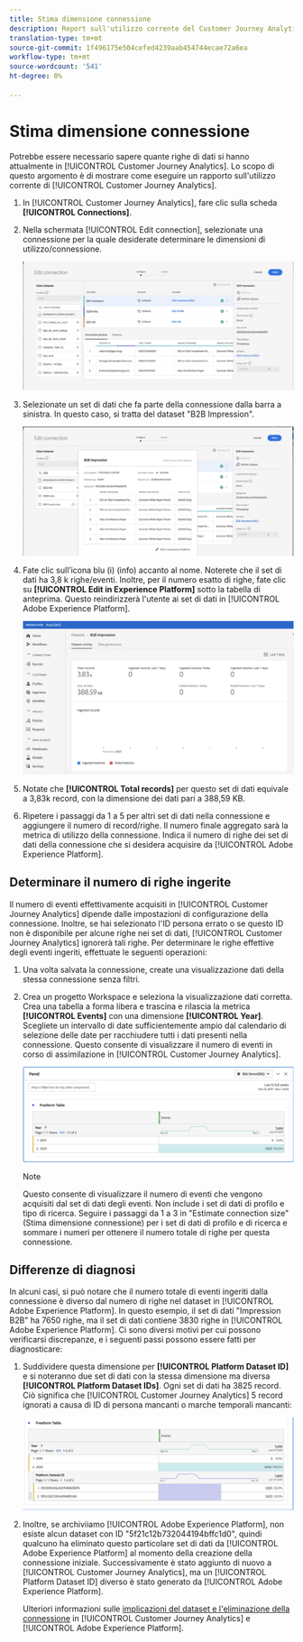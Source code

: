 ```yaml
---
title: Stima dimensione connessione
description: Report sull'utilizzo corrente del Customer Journey Analytics
translation-type: tm+mt
source-git-commit: 1f496175e504cefed4239aab454744ecae72a6ea
workflow-type: tm+mt
source-wordcount: '541'
ht-degree: 0%

---
```



# Stima dimensione connessione

Potrebbe essere necessario sapere quante righe di dati si hanno attualmente in [!UICONTROL Customer Journey Analytics]. Lo scopo di questo argomento è di mostrare come eseguire un rapporto sull&#39;utilizzo corrente di [!UICONTROL Customer Journey Analytics].

1. In [!UICONTROL Customer Journey Analytics], fare clic sulla scheda **[!UICONTROL Connections]**.
1. Nella schermata [!UICONTROL Edit connection], selezionate una connessione per la quale desiderate determinare le dimensioni di utilizzo/connessione.

   ![Modifica connessione](assets/edit-connection.png)

1. Selezionate un set di dati che fa parte della connessione dalla barra a sinistra. In questo caso, si tratta del dataset &quot;B2B Impression&quot;.

   ![dataset](assets/dataset.png)

1. Fate clic sull’icona blu (i) (info) accanto al nome. Noterete che il set di dati ha 3,8 k righe/eventi. Inoltre, per il numero esatto di righe, fate clic su **[!UICONTROL Edit in Experience Platform]** sotto la tabella di anteprima. Questo reindirizzerà l&#39;utente ai set di dati in [!UICONTROL Adobe Experience Platform].

   ![Informazioni sui set di dati AEP](assets/data-size.png)

1. Notate che **[!UICONTROL Total records]** per questo set di dati equivale a 3,83k record, con la dimensione dei dati pari a 388,59 KB.

1. Ripetere i passaggi da 1 a 5 per altri set di dati nella connessione e aggiungere il numero di record/righe. Il numero finale aggregato sarà la metrica di utilizzo della connessione. Indica il numero di righe dei set di dati della connessione che si desidera acquisire da [!UICONTROL Adobe Experience Platform].

## Determinare il numero di righe ingerite

Il numero di eventi effettivamente acquisiti in [!UICONTROL Customer Journey Analytics] dipende dalle impostazioni di configurazione della connessione. Inoltre, se hai selezionato l&#39;ID persona errato o se questo ID non è disponibile per alcune righe nei set di dati, [!UICONTROL Customer Journey Analytics] ignorerà tali righe. Per determinare le righe effettive degli eventi ingeriti, effettuate le seguenti operazioni:

1. Una volta salvata la connessione, create una visualizzazione dati della stessa connessione senza filtri.
1. Crea un progetto Workspace e seleziona la visualizzazione dati corretta. Crea una tabella a forma libera e trascina e rilascia la metrica **[!UICONTROL Events]** con una dimensione **[!UICONTROL Year]**. Scegliete un intervallo di date sufficientemente ampio dal calendario di selezione delle date per racchiudere tutti i dati presenti nella connessione. Questo consente di visualizzare il numero di eventi in corso di assimilazione in [!UICONTROL Customer Journey Analytics].

   ![Progetto Workspace](assets/event-number.png)

   >[!NOTE]
   >
   >Questo consente di visualizzare il numero di eventi che vengono acquisiti dal set di dati degli eventi. Non include i set di dati di profilo e tipo di ricerca. Seguire i passaggi da 1 a 3 in &quot;Estimate connection size&quot; (Stima dimensione connessione) per i set di dati di profilo e di ricerca e sommare i numeri per ottenere il numero totale di righe per questa connessione.

## Differenze di diagnosi

In alcuni casi, si può notare che il numero totale di eventi ingeriti dalla connessione è diverso dal numero di righe nel dataset in [!UICONTROL Adobe Experience Platform]. In questo esempio, il set di dati &quot;Impression B2B&quot; ha 7650 righe, ma il set di dati contiene 3830 righe in [!UICONTROL Adobe Experience Platform]. Ci sono diversi motivi per cui possono verificarsi discrepanze, e i seguenti passi possono essere fatti per diagnosticare:

1. Suddividere questa dimensione per **[!UICONTROL Platform Dataset ID]** e si noteranno due set di dati con la stessa dimensione ma diversa **[!UICONTROL Platform Dataset IDs]**. Ogni set di dati ha 3825 record. Ciò significa che [!UICONTROL Customer Journey Analytics] 5 record ignorati a causa di ID di persona mancanti o marche temporali mancanti:

   ![guasto](assets/data-size2.png)

1. Inoltre, se archiviiamo [!UICONTROL Adobe Experience Platform], non esiste alcun dataset con ID &quot;5f21c12b732044194bffc1d0&quot;, quindi qualcuno ha eliminato questo particolare set di dati da [!UICONTROL Adobe Experience Platform] al momento della creazione della connessione iniziale. Successivamente è stato aggiunto di nuovo a [!UICONTROL Customer Journey Analytics], ma un [!UICONTROL Platform Dataset ID] diverso è stato generato da [!UICONTROL Adobe Experience Platform].

   Ulteriori informazioni sulle [implicazioni del dataset e l&#39;eliminazione della connessione](https://experienceleague.adobe.com/docs/analytics-platform/using/cja-overview/cja-faq.html?lang=en#implications-of-deleting-data-components) in [!UICONTROL Customer Journey Analytics] e [!UICONTROL Adobe Experience Platform].
